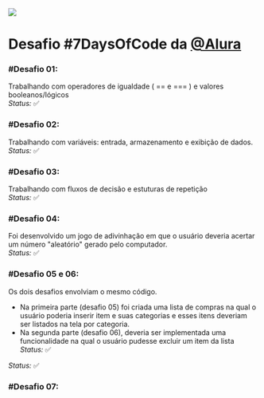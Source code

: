 <img src="https://media.discordapp.net/attachments/748340387705258004/957982578512637962/unnamed.png">

##

<h1>Desafio #7DaysOfCode da <a href="https://7daysofcode.io/">@Alura</a></h1>

<strong><h3>#Desafio 01:</h3></strong>
  Trabalhando com operadores de igualdade ( == e === ) e valores booleanos/lógicos<br>
  <i>Status:</i> <g-emoji class="g-emoji" alias="white_check_mark" fallback-src="https://github.githubassets.com/images/icons/emoji/unicode/2705.png">✅</g-emoji>
  
<strong><h3>#Desafio 02:</h3></strong>
  Trabalhando com variáveis: entrada, armazenamento e exibição de dados.<br>
  <i>Status:</i> <g-emoji class="g-emoji" alias="white_check_mark" fallback-src="https://github.githubassets.com/images/icons/emoji/unicode/2705.png">✅</g-emoji>
  
<strong><h3>#Desafio 03:</h3></strong>
  Trabalhando com fluxos de decisão e estuturas de repetição<br>
  <i>Status:</i> <g-emoji class="g-emoji" alias="white_check_mark" fallback-src="https://github.githubassets.com/images/icons/emoji/unicode/2705.png">✅</g-emoji>
  
<strong><h3>#Desafio 04:</h3></strong>
  Foi desenvolvido um jogo de adivinhação em que o usuário deveria acertar um número "aleatório" gerado pelo computador.<br>
  <i>Status:</i> <g-emoji class="g-emoji" alias="white_check_mark" fallback-src="https://github.githubassets.com/images/icons/emoji/unicode/2705.png">✅</g-emoji>
  
<strong><h3>#Desafio 05 e 06:</h3></strong>
  Os dois desafios envolviam o mesmo código. 
  - Na primeira parte (desafio 05) foi criada uma lista de compras na qual o usuário poderia inserir item e suas categorias e esses itens deveriam ser listados na tela por categoria. 
  - Na segunda parte (desafio 06), deveria ser implementada uma funcionalidade na qual o usuário pudesse excluir um item da lista<br>
  <i>Status:</i> <g-emoji class="g-emoji" alias="white_check_mark" fallback-src="https://github.githubassets.com/images/icons/emoji/unicode/2705.png">✅</g-emoji>

  <i>Status:</i> <g-emoji class="g-emoji" alias="white_check_mark" fallback-src="https://github.githubassets.com/images/icons/emoji/unicode/2705.png">✅</g-emoji>
<strong><h3>#Desafio 07:</h3></strong>

